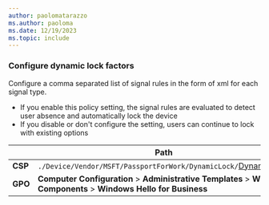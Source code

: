 ```yaml
---
author: paolomatarazzo
ms.author: paoloma
ms.date: 12/19/2023
ms.topic: include
---
```


### Configure dynamic lock factors

Configure a comma separated list of signal rules in the form of xml for each signal type.

- If you enable this policy setting, the signal rules are evaluated to detect user absence and automatically lock the device
- If you disable or don't configure the setting, users can continue to lock with existing options

|  | Path |
|--|--|
| **CSP** | `./Device/Vendor/MSFT/PassportForWork/DynamicLock/`[DynamicLock](/windows/client-management/mdm/passportforwork-csp#devicedynamiclock) |
| **GPO** | **Computer Configuration** > **Administrative Templates** > **Windows Components** > **Windows Hello for Business** |
